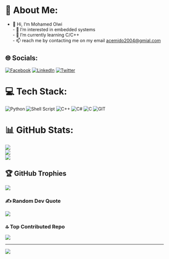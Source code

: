 # 💫 About Me:
- 👋 Hi, I’m Mohamed Olwi<br>- 👀 I’m interested in embedded systems<br>- 🌱 I’m currently learning C/C++<br>- 📫 reach me by contacting me on my email acemido2004@gmial.com 


## 🌐 Socials:
[![Facebook](https://img.shields.io/badge/Facebook-%231877F2.svg?logo=Facebook&logoColor=white)](https://facebook.com/https://www.facebook.com/mohammed.olwi.1) [![LinkedIn](https://img.shields.io/badge/LinkedIn-%230077B5.svg?logo=linkedin&logoColor=white)](https://linkedin.com/in/https://www.linkedin.com/in/mohamed-olwi-995403211/) [![Twitter](https://img.shields.io/badge/Twitter-%231DA1F2.svg?logo=Twitter&logoColor=white)](https://twitter.com/https://twitter.com/AceMido3) 

# 💻 Tech Stack:
![Python](https://img.shields.io/badge/python-3670A0?style=for-the-badge&logo=python&logoColor=ffdd54) ![Shell Script](https://img.shields.io/badge/shell_script-%23121011.svg?style=for-the-badge&logo=gnu-bash&logoColor=white) ![C++](https://img.shields.io/badge/c++-%2300599C.svg?style=for-the-badge&logo=c%2B%2B&logoColor=white) ![C#](https://img.shields.io/badge/c%23-%23239120.svg?style=for-the-badge&logo=c-sharp&logoColor=white) ![C](https://img.shields.io/badge/c-%2300599C.svg?style=for-the-badge&logo=c&logoColor=white) ![GIT](https://img.shields.io/badge/Git-fc6d26?style=for-the-badge&logo=git&logoColor=white)
# 📊 GitHub Stats:
![](https://github-readme-stats.vercel.app/api?username=AceMido&theme=dracula&hide_border=false&include_all_commits=true&count_private=true)<br/>
![](https://github-readme-streak-stats.herokuapp.com/?user=AceMido&theme=dracula&hide_border=false)<br/>
![](https://github-readme-stats.vercel.app/api/top-langs/?username=AceMido&theme=dracula&hide_border=false&include_all_commits=true&count_private=true&layout=compact)

## 🏆 GitHub Trophies
![](https://github-profile-trophy.vercel.app/?username=AceMido&theme=radical&no-frame=true&no-bg=false&margin-w=4)

### ✍️ Random Dev Quote
![](https://quotes-github-readme.vercel.app/api?type=horizontal&theme=radical)

### 🔝 Top Contributed Repo
![](https://github-contributor-stats.vercel.app/api?username=AceMido&limit=5&theme=dracula&combine_all_yearly_contributions=true)

---
[![](https://visitcount.itsvg.in/api?id=AceMido&icon=8&color=1)](https://visitcount.itsvg.in)


